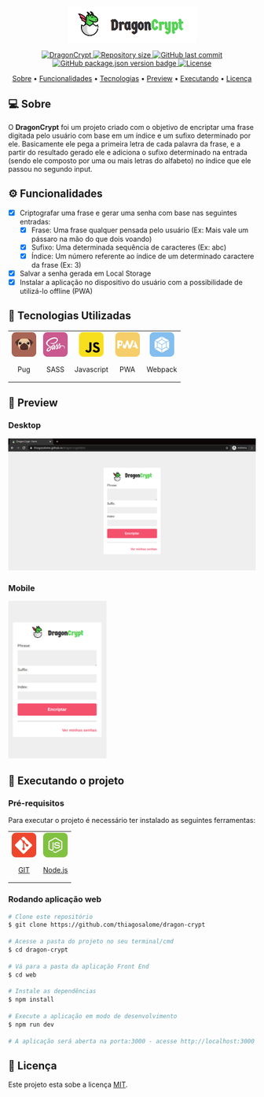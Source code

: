 <!-- Logo -->
<p align="center">
  <img src="./.github/logo.png" alt="Dragon Crypt" title="Dragon Crypt">
</p>

<!-- Badges -->
<p align="center">
  <a href="https://thiagosalome.github.io/dragon-crypt/dist/" target="_blank"><img alt="DragonCrypt" title="DragonCrypt" src="https://img.shields.io/badge/Aplica%C3%A7%C3%A3o-DragonCrypt-F4516D" />
  <img alt="Repository size" src="https://img.shields.io/github/repo-size/thiagosalome/dragon-crypt?color=F4516D">
  <img alt="GitHub last commit" src="https://img.shields.io/github/last-commit/thiagosalome/dragon-crypt?color=F4516D">
  <img alt="GitHub package.json version badge" src="https://img.shields.io/github/downloads/thiagosalome/dragon-crypt/total?color=F4516D">
  <img alt="License" src="https://img.shields.io/badge/license-MIT-8257E5?color=F4516D">
</p>

<!-- Indice-->
<p align="center">
 <a href="#computer-sobre">Sobre</a> •
 <a href="#gear-funcionalidades">Funcionalidades</a> •
 <a href="#wrench-tecnologias-utilizadas">Tecnologias</a> •
 <a href="#movie_camera-preview">Preview</a> •
 <a href="#rocket-executando-o-projeto">Executando</a> •
 <a href="#memo-licença">Licença</a>
</p>

## :computer: Sobre

O **DragonCrypt** foi um projeto criado com o objetivo de encriptar uma frase digitada pelo usuário com base em um índice e um sufixo determinado por ele. Basicamente ele pega a primeira letra de cada palavra da frase, e a partir do resultado gerado ele e adiciona o sufixo determinado na entrada (sendo ele composto por uma ou mais letras do alfabeto) no índice que ele passou no segundo input.

## :gear: Funcionalidades

- [x] Criptografar uma frase e gerar uma senha com base nas seguintes entradas:
  - [x] Frase: Uma frase qualquer pensada pelo usuário (Ex: Mais vale um pássaro na mão do que dois voando)
  - [x] Sufixo: Uma determinada sequência de caracteres (Ex: abc)
  - [x] Índice: Um número referente ao índice de um determinado caractere da frase (Ex: 3)
- [x] Salvar a senha gerada em Local Storage
- [x] Instalar a aplicação no dispositivo do usuário com a possibilidade de utilizá-lo offline (PWA)

## :wrench: Tecnologias Utilizadas

<table>
  <tbody>
    <tr>
      <td align="center">
        <img src="https://raw.githubusercontent.com/thiagosalome/technologies-icons/master/pug.png" width='50' alt="Pug">
        <p>Pug</p>
      </td>
      <td align="center">
        <img src="https://raw.githubusercontent.com/thiagosalome/technologies-icons/master/sass.png" width='50' alt="SASS">
        <p>SASS</p>
      </td>
      <td align="center">
        <img src="https://raw.githubusercontent.com/thiagosalome/technologies-icons/master/javascript.png" width='50' alt="Javascript">
        <p>Javascript</p>
      </td>
      <td align="center">
        <img src="https://raw.githubusercontent.com/thiagosalome/technologies-icons/master/pwa.png" width='50' alt="pwa">
        <p>PWA</p>
      </td>
      <td align="center">
        <img src="https://raw.githubusercontent.com/thiagosalome/technologies-icons/master/webpack.png" width='50' alt="Webpack">
        <p>Webpack</p>
      </td>
    </tr>
  </tbody>
</table>

## :movie_camera: Preview

### Desktop

<img src="./.github/preview-web.gif" alt="Preview Web" title="Preview Web">

### Mobile

<img width="200" src="./.github/preview-mobile.gif" alt="Preview Mobile" title="Preview Mobile">

## :rocket: Executando o projeto

### Pré-requisitos

Para executar o projeto é necessário ter instalado as seguintes ferramentas:

<table>
  <tbody>
    <tr>
      <td align="center">
        <a href='https://git-scm.com/downloads' target='_blank'>
          <img src="https://raw.githubusercontent.com/thiagosalome/technologies-icons/master/git.png" width='50' alt="React">
          <p>GIT</p>
        </a>
      </td>
      <td>
        <a href='https://git-scm.com/downloads' target='_blank'>
          <img src="https://raw.githubusercontent.com/thiagosalome/technologies-icons/master/node.png" width='50' alt="React">
          <p>Node.js</p>
        </a>
      </td>
    </tr>
  </tbody>
</table>

### Rodando aplicação web

```bash
# Clone este repositório
$ git clone https://github.com/thiagosalome/dragon-crypt

# Acesse a pasta do projeto no seu terminal/cmd
$ cd dragon-crypt

# Vá para a pasta da aplicação Front End
$ cd web

# Instale as dependências
$ npm install

# Execute a aplicação em modo de desenvolvimento
$ npm run dev

# A aplicação será aberta na porta:3000 - acesse http://localhost:3000
```

## :memo: Licença

Este projeto esta sobe a licença [MIT](./LICENCE).
